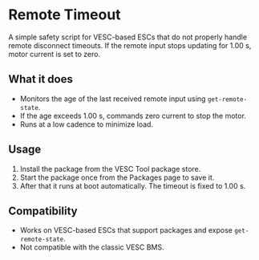 # Remote Timeout

A simple safety script for VESC-based ESCs that do not properly handle remote disconnect timeouts. If the remote input stops updating for 1.00 s, motor current is set to zero.

## What it does

- Monitors the age of the last received remote input using `get-remote-state`.
- If the age exceeds 1.00 s, commands zero current to stop the motor.
- Runs at a low cadence to minimize load.

## Usage

1. Install the package from the VESC Tool package store.
2. Start the package once from the Packages page to save it.
3. After that it runs at boot automatically. The timeout is fixed to 1.00 s.

## Compatibility

- Works on VESC-based ESCs that support packages and expose `get-remote-state`.
- Not compatible with the classic VESC BMS.

 